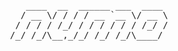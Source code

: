 <pre>                                
     ____  __  ______ ___  ____ 
    / __ \/ / / / __ `__ \/ __ \
   / / / / /_/ / / / / / / /_/ /
  /_/ /_/\__,_/_/ /_/ /_/\____/ 
<pre>
